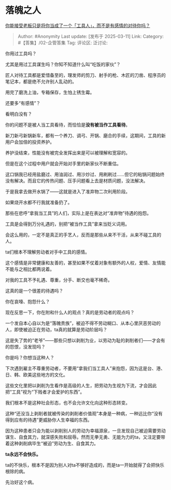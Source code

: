 # 落魄之人
[你能接受老板只是将你当成了一个「工具人」，而不是有感情的对待你吗？](https://www.zhihu.com/question/2269832356/answer/121418057054)

> Author: #Anonymity
> Last update: [发布于 2025-03-11]
> Link:
> Category: #【答集】/02-企管答集 
> Tag: 
> 评论区:
> 泛讨论:

你用过工具吗？

尤其是用过工具谋生吗？你知不知道什么叫“吃饭的家伙”？

匠人对待工具都是爱惜备至的，理发师的剪刀、射手的枪、木匠的刀凿、程序员的笔记本，都是绝不允许别人乱动的。

用完了磨洗上油，专箱保存，生怕上锈生霉。

还要多“有感情”？

看明白没有？

你的问题不是被人当工具看待，而恰恰是**没有被当作工具看待**。

新刀新弓新锅新车，都有一个养刀、调弓、开锅、磨合的手续，这期间，工具的新用户会加倍的投资养护。

养护没结束，性能没有被完全发挥出来是可以被理解和宽容的。

但是在这个过程中用户就会开始对手里的新家伙不断重估。

这口锅我已经用盐磨过、用油润过、用沙炒过、用刷刷过……但它的粘锅问题始终没有解决。而且它的传热问题、压手问题看上去是材质问题，没法解决。

于是我拿去做开水锅了——这就是进入了准弃物二次利用阶段。

如果烧开水都不行我就准备扔了。

那些在悲呼“拿我当工具”的人们，实际上是在表达对“准弃物”待遇的抱怨。

工具是会得到万分礼遇的，别把“被当作工具”拿来当贬义词用。

会这么用的，一定不是真正的手艺人，反而是那些从来不干活，从来不碰工具的人。

ta们根本不理解劳动者对手中工具的感情。

这个感情是非常健康和友善的，甚至如果不仗着对象有额外的人权，爱情、友情能不能与之相比都两说着。

对我的工具不予礼遇、尊重，分手、断交也毫不稀奇。

这真的是一个很差的待遇吗？

你在哀嚎、抱怨什么？

现在反思一下，你在附和什么人的观点？真的是劳动者的观点吗？

一个发自本心自以为是“落魄贵族”，被迫不得不劳动糊口、从本心里厌恶劳动的人，即使被迫正在劳动，ta真的就算是劳动阶层吗？

这是失了势的“老爷”——那些只想以剥削为业，以劳动为耻的剥削者们——才会有的怨恨，没发现吗？

你是吗？你想当这种人？

  

下次遇到雇主不尊重劳动者，不要用“拿我们当工具人”来抱怨，因为这是台、港、日、韩、欧美这些地方的文化。

这些文化里把以剥削为生看作是高级的人生，把劳动为生视为下流，才会因此把“工具”视为“下贱者才会爱护的东西”。

我们根本不是这种社会形态，也不会允许文化向这种形态转变。

这种“还没当上剥削者就被传染的剥削者价值观”本身是一种病，一种远比你“没有得到应有的待遇”更威胁你人生幸福的东西。

因为这种患者只会为能以剥削别人的劳动为幸福源泉，一旦发现自己被迫需要劳动谋生、自食其力，就深感失败和屈辱。然而无拳无勇、无能为力的ta，又注定要带着这种剥削病毕生“被迫”劳动为生、自食其力。

**ta永远不会快乐。**

ta的不快乐，根本不是因为别人对ta不够好造成的，而是ta一开始就得了会把快乐根除的病。

先治好这个病。
